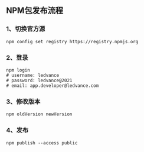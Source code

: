 ## NPM包发布流程

### 1、切换官方源
```shell
npm config set registry https://registry.npmjs.org
```

### 2、登录
```shell
npm login
# username: ledvance
# password: ledvance@2021
# email: app.developer@ledvance.com
```

### 3、修改版本
```shell
npm oldVersion newVersion
```

### 4、发布
```shell
npm publish --access public
```
